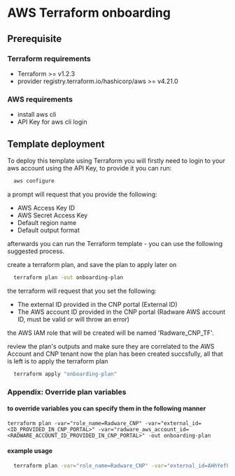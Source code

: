 
# AWS Terraform onboarding

## Prerequisite 
### Terraform requirements
- Terraform >= v1.2.3
- provider registry.terraform.io/hashicorp/aws >= v4.21.0

### AWS requirements
- install aws cli
- API Key for aws cli login

## Template deployment

To deploy this template using Terraform you will firstly need to login to your aws account
using the API Key, to provide it you can run:

```bash
  aws configure
```

a prompt will request that you provide the following:
- AWS Access Key ID
- AWS Secret Access Key
- Default region name
- Default output format

afterwards you can run the Terraform template - you can use the following suggested process.

create a terraform plan, and save the plan to apply later on

```bash
  terraform plan -out onboarding-plan 
```

the terraform will request that you set the following:
- The external ID provided in the CNP portal (External ID)
- The AWS account ID provided in the CNP portal (Radware AWS account ID, must be valid or will throw an error)

the AWS IAM role that will be created will be named 'Radware_CNP_TF'.



review the plan's outputs and make sure they are correlated to the AWS Account and CNP tenant
now the plan has been created succsfully, all that is left is to apply the terraform plan

```bash
  terraform apply "onboarding-plan"
```

### Appendix: Override plan variables
#### to override variables you can specify them in the following manner

```
terraform plan -var="role_name=Radware_CNP" -var="external_id=<ID_PROVIDED_IN_CNP_PORTAL>" -var="radware_aws_account_id=<RADWARE_ACCOUNT_ID_PROVIDED_IN_CNP_PORTAL>" -out onboarding-plan 
```

#### example usage
```bash
  terraform plan -var="role_name=Radware_CNP" -var="external_id=AHhYefFr34D123D" -var="radware_aws_account_id=1234567890" -out onboarding-plan
```

